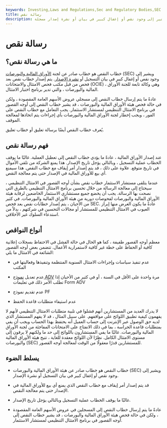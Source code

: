 ```yaml
---
keywords: Investing,Laws and Regulations,Sec and Regulatory Bodies,SEC
title: رسالة نقص
description: خطاب النقص هو خطاب صادر عن هيئة الأوراق المالية والبورصات يشير إلى وجود نقص أو إغفال كبير في بيان أو نشرة إصدار مسجلة.
---
```


# رسالة نقص
## ما هي رسالة نقص؟

خطاب النقص هو خطاب صادر عن لجنة [الأوراق المالية والبورصات](/sec) (SEC) ويشير إلى وجود نقص أو إغفال كبير في بيان التسجيل أو [نشرة الإصدار](/prospectus). يتم إصدار خطاب نقص بعد فحص من قبل مكتب فحص الامتثال والامتحانات (OCIE) ، وهي وكالة تابعة للجنة الأوراق المالية والبورصات ، والتي تدير برنامج اختبار الامتثال.

عادةً ما يتم إرسال خطاب النقص إلى مسجلي عروض الأسهم العامة المقصودة ، ولكن في حالة فحص هيئة الأوراق المالية والبورصات ، قد يشير خطاب النقص إلى أوجه القصور في برنامج الامتثال التنظيمي لمستشار الاستثمار. يجب التعامل مع خطاب النقص على الفور ، ويجب إخطار لجنة الأوراق المالية والبورصات بأي إجراءات يتم اتخاذها لمعالجة الموقف.

يُعرف خطاب النقص أيضًا برسالة تعليق أو خطاب تعليق.

## فهم رسالة نقص

عند إصدار الأوراق المالية ، عادةً ما يؤدي خطاب النقص إلى تعطيل العملية. غالبًا ما يوقف الخطاب عملية التسجيل ، وبالتالي يؤجل تاريخ الإصدار. هذا يمنع الشركة من تلقي الأموال في تاريخ متوقع. علاوة على ذلك ، قد يتم إصدار أمر إيقاف مع خطاب النقص. هذا سيمنع أي بيع للأوراق المالية في الإصدار حتى يتم معالجة النقص.

عندما يتلقى مستشار الاستثمار خطاب نقص بشأن أوجه القصور في الامتثال التنظيمي ، سيحتاج إلى معالجة الرسالة من خلال تحسين برنامج الامتثال التنظيمي بالطرق التي نصحت بها الرسالة. يجب أن يخضع جميع مستشاري الاستثمار الخاضعين لرقابة هيئة الأوراق المالية والبورصات لفحوصات دورية من هيئة الأوراق المالية والبورصات. في كثير من الأحيان ، يتم إصدار خطابات نقص بعد فحص SEC. عادةً ما يكون الغرض منها إبراز العيوب في الامتثال التنظيمي للمستشار أو مجالات التحسين في شركتهم ، بدلاً من استدعاء السلوك غير الأخلاقي.

## أنواع النواقص

معظم أوجه القصور طفيفة ، كما هو الحال في حالة الفشل في الاحتفاظ بسجلات إعلانية كافية أو الحفاظ على خطة غير كافية لاستمرارية الأعمال. تتضمن بعض أوجه القصور الشائعة في الامتثال ما يلي:

- عدم تنفيذ سياسات وإجراءات الامتثال السنوية المنتظمة وتنفيذها وفعاليتها في المكتب

- عدم تعديل [نموذج ADV](/form_adv) مرة واحدة على الأقل في السنة ، أو في كثير من الأحيان إذا تطلب الأمر ذلك في تعليمات Form ADV

- عدم تقديم نموذج PF

- عدم استيفاء متطلبات قاعدة الحفظ

لا يدرك العديد من المستشارين أنهم فشلوا في تلبية متطلبات الامتثال التنظيمي لأنهم لا يفهمون كيفية تطبيق اللوائح على مواقفهم. على سبيل المثال ، قد لا يفهم المستشار الذي لديه حق الوصول عبر الإنترنت إلى حساب العميل أنه يحتفظ بهذا الحساب ويجب أن يفي بمتطلبات قاعدة الحراسة ، بما في ذلك الانفتاح على الامتحانات المفاجئة من لجنة الأوراق المالية والبورصات. غالبًا ما يفي المستشارون باللوائح إلى حد ما ولكنهم لا يرقون إلى مستوى الامتثال الكامل. نظرًا لأن اللوائح معقدة للغاية ، تتيح هيئة الأوراق المالية والبورصات (SEC) للمستشارين قدرًا معقولًا من الوقت لمعالجة أوجه القصور.

## يسلط الضوء

- خطاب النقص هو خطاب صادر عن هيئة الأوراق المالية والبورصات (SEC) ويشير إلى وجود نقص أو إغفال كبير في بيان التسجيل أو نشرة الإصدار.

- قد يتم إصدار أمر إيقاف مع خطاب النقص الذي يمنع أي بيع للأوراق المالية في الإصدار حتى يتم معالجة النقص.

- غالبًا ما يوقف الخطاب عملية التسجيل وبالتالي يؤجل تاريخ الإصدار.

- عادةً ما يتم إرسال خطاب النقص إلى المسجلين في عروض الأسهم العامة المقصودة ، ولكن في حالة فحص هيئة الأوراق المالية والبورصات ، قد يشير خطاب النقص إلى أوجه القصور في برنامج الامتثال التنظيمي لمستشار الاستثمار.

